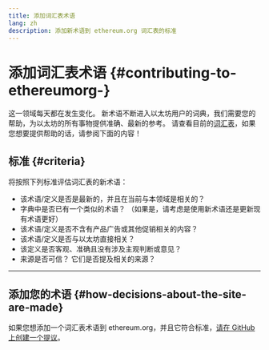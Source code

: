 ```yaml
---
title: 添加词汇表术语
lang: zh
description: 添加新术语到 ethereum.org 词汇表的标准
---
```


# 添加词汇表术语 \{#contributing-to-ethereumorg-}

这一领域每天都在发生变化。 新术语不断进入以太坊用户的词典，我们需要您的帮助，为以太坊的所有事物提供准确、最新的参考。 请查看目前的[词汇表](/glossary/)，如果您想要提供帮助的话，请参阅下面的内容！

## 标准 \{#criteria}

将按照下列标准评估词汇表的新术语：

- 该术语/定义是否是最新的，并且在当前与本领域是相关的？
- 字典中是否已有一个类似的术语？ （如果是，请考虑是使用新术语还是更新现有术语更好）
- 该术语/定义是否不含有产品广告或其他促销相关的内容？
- 该术语/定义是否与以太坊直接相关？
- 该定义是否客观、准确且没有涉及主观判断或意见？
- 来源是否可信？ 它们是否提及相关的来源？

---

## 添加您的术语 \{#how-decisions-about-the-site-are-made}

如果您想添加一个词汇表术语到 ethereum.org，并且它符合标准，[请在 GitHub 上创建一个提议](https://github.com/ethereum/ethereum-org-website/issues/new?template=suggest_glossary_term.md)。

